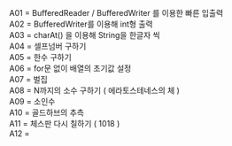 A01 = BufferedReader / BufferedWriter 를 이용한 빠른 입출력  
A02 = BufferedWriter를 이용해 int형 출력  
A03 = charAt() 을 이용해 String을 한글자 씩  
A04 = 셀프넘버 구하기  
A05 = 한수 구하기  
A06 = for문 없이 배열의 초기값 설정  
A07 = 벌집  
A08 = N까지의 소수 구하기 ( 에라토스테네스의 체 )  
A09 = 소인수  
A10 = 골드하브의 추측  
A11 = 체스판 다시 칠하기 ( 1018 )  
A12 = 
